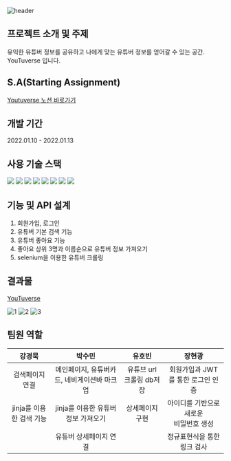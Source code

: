 ![header](https://capsule-render.vercel.app/api?type=waving&color=auto&text=%YouTuverse%20%20&height=200&fontSize=100) 

## 프로젝트 소개 및 주제
유익한 유튜버 정보를 공유하고 나에게 맞는 유튜버 정보를 얻어갈 수 있는 공간. YouTuverse 입니다.  
  
## S.A(Starting Assignment)
[Youtuverse 노션 바로가기](https://www.notion.so/99-C-4-S-A-a2f0616ad2514adb9d0a415bc74b26c2)

## 개발 기간
2022.01.10 - 2022.01.13

## 사용 기술 스택
<img src="https://img.shields.io/badge/Python-3776AB?style=for-the-badge&logo=Python&logoColor=white"/> <img src="https://img.shields.io/badge/Flask-000000?style=for-the-badge&logo=flask&logoColor=white"/> <img src="https://img.shields.io/badge/Jinja-B41717?style=for-the-badge&logo=Jinja&logoColor=white"/> <img src="https://img.shields.io/badge/Selenium-43B02A?style=for-the-badge&logo=Selenium&logoColor=white"/> <img src="https://img.shields.io/badge/MongoDB-47A248?style=for-the-badge&logo=MongoDB&logoColor=white"/> <img src="https://img.shields.io/badge/HTML5-E34F26?style=for-the-badge&logo=HTML5&logoColor=white"/> <img src="https://img.shields.io/badge/CSS3-1572B6?style=for-the-badge&logo=CSS3&logoColor=white"/> <img src="https://img.shields.io/badge/JavaScript-F7DF1E?style=for-the-badge&logo=JavaScript&logoColor=black"/>

## 기능 및 API 설계
1. 회원가입, 로그인
2. 유튜버 기본 검색 기능
3. 유튜버 좋아요 기능
4. 좋아요 상위 3명과 이름순으로 유튜버 정보 가져오기
5. selenium을 이용한 유튜버 크롤링

## 결과물
[YouTuverse](https://www.youtube.com/watch?v=wWhal-8jLPk)

![1](https://user-images.githubusercontent.com/48178101/149340819-da707a28-f00e-4c34-8543-ea31e95489e2.gif)
![2](https://user-images.githubusercontent.com/48178101/149340845-9413413d-0ba8-4dcb-b40c-ee9e64d41024.gif)
![3](https://user-images.githubusercontent.com/48178101/149340864-0025efb8-423f-448c-926f-1b8d08439ac2.gif)


## 팀원 역할
<!-- * 강경묵 
  * 검색페이지 연결
  * jinja를 이용한 검색 기능
* 박수민
  * 메인페이지, 유튜버카드, 네비게이션바 마크업
  * jinja를 이용한 유튜버 정보 가져오기
  * 유튜버 상세페이지 연결
* 유호빈
  * 유튜브 url 크롤링 db저장
  * 유튜버 메인페이지 연결
  * 상세페이지 구현
* 장현광 
  * 회원가입과 JWT를 통한 로그인 인증
  * 아이디를 기반으로 새로운 비밀번호 생성하는 과정
  * 정규표현식을 통한 링크 검사 -->
|강경묵|박수민|유호빈|장현광|
|:---:|:---:|:---:|:---:|
|검색페이지 연결|메인페이지, 유튜버카드, 네비게이션바 마크업|유튜브 url 크롤링 db저장|회원가입과 JWT를 통한 로그인 인증|
|jinja를 이용한 검색 기능|jinja를 이용한 유튜버 정보 가져오기|상세페이지 구현|아이디를 기반으로 새로운</br>비밀번호 생성|
||유튜버 상세페이지 연결||정규표현식을 통한 링크 검사|
